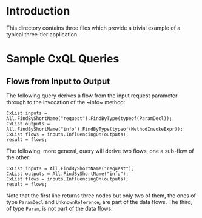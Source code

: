 # Introduction

This directory contains three files which provide a trivial example of
a typical three-tier application.

# Sample CxQL Queries

## Flows from Input to Output

The following query derives a flow from the input request parameter
through to the invocation of the ~info~ method:

```
CxList inputs = All.FindByShortName("request").FindByType(typeof(ParamDecl));
CxList outputs = All.FindByShortName("info").FindByType(typeof(MethodInvokeExpr));
CxList flows = inputs.InfluencingOn(outputs);
result = flows;
```

The following, more general, query will derive two flows, one a sub-flow of the other:

```
CxList inputs = All.FindByShortName("request");
CxList outputs = All.FindByShortName("info");
CxList flows = inputs.InfluencingOn(outputs);
result = flows;
```

Note that the first line returns three nodes but only two of them, the
ones of type `ParamDecl` and `UnknownReference`, are part of the data
flows. The third, of type `Param`, is not part of the data flows.
